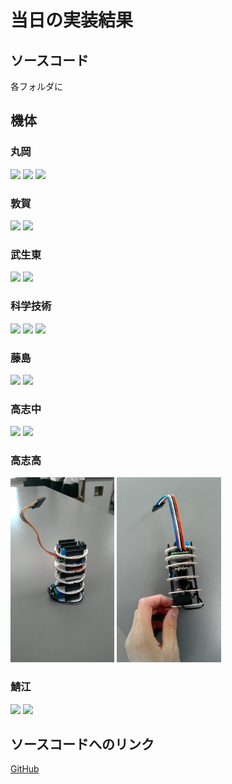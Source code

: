 # 当日の実装結果
## ソースコード
各フォルダに

## 機体
### 丸岡
<img src="./img/丸岡 (1).JPG" width="33%"> <img src="./img/丸岡 (2).JPG" width="33%"> <img src="./img/丸岡 (3).JPG" width="33%">

### 敦賀
<img src="./img/敦賀 (1).JPG" width="33%"> <img src="./img/敦賀 (3).JPG" width="33%">

### 武生東
<img src="./img/武生東 (1).JPG" width="33%"> <img src="./img/武生東 (2).JPG" width="33%">

### 科学技術
<img src="./img/科学技術 (1).JPG" width="33%"> <img src="./img/科学技術 (2).JPG" width="33%"> <img src="./img/科学技術 (3).JPG" width="33%">

### 藤島
<img src="./img/藤島 (1).JPG" width="33%"> <img src="./img/藤島 (2).JPG" width="33%">

### 高志中
<img src="./img/高志中 (1).JPG" width="33%"> <img src="./img/高志中 (2).JPG" width="33%">

### 高志高
<img src="./img/高志高 (1).jpg" width="33%"> <img src="./img/高志高 (2).jpg" width="33%">

### 鯖江
<img src="./img/鯖江 (1).JPG" width="33%"> <img src="./img/鯖江 (2).JPG" width="33%">


## ソースコードへのリンク
[GitHub](https://github.com/meltingrabbit/CanSatForHighSchoolStudents/tree/master/Archives/2021-06-19_Fukui/Result)
